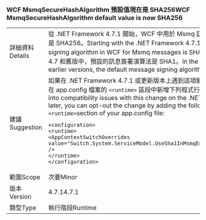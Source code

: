 ### <a name="wcf-msmqsecurehashalgorithm-default-value-is-now-sha256"></a><span data-ttu-id="2ae4a-101">WCF MsmqSecureHashAlgorithm 預設值現在是 SHA256</span><span class="sxs-lookup"><span data-stu-id="2ae4a-101">WCF MsmqSecureHashAlgorithm default value is now SHA256</span></span>

|   |   |
|---|---|
|<span data-ttu-id="2ae4a-102">詳細資料</span><span class="sxs-lookup"><span data-stu-id="2ae4a-102">Details</span></span>|<span data-ttu-id="2ae4a-103">從 .NET Framework 4.7.1 開始，WCF 中用於 Msmq 訊息的預設訊息簽署演算法是 SHA256。</span><span class="sxs-lookup"><span data-stu-id="2ae4a-103">Starting with the .NET Framework 4.7.1, the default message signing algorithm in WCF for Msmq messages is SHA256.</span></span> <span data-ttu-id="2ae4a-104">在 .NET Framework 4.7 和舊版中，預設的訊息簽署演算法是 SHA1。</span><span class="sxs-lookup"><span data-stu-id="2ae4a-104">In the .NET Framework 4.7 and earlier versions, the default message signing algorithm is SHA1.</span></span>|
|<span data-ttu-id="2ae4a-105">建議</span><span class="sxs-lookup"><span data-stu-id="2ae4a-105">Suggestion</span></span>|<span data-ttu-id="2ae4a-106">如果在 .NET Framework 4.7.1 或更新版本上遇到這項變更的相容性問題，您可以在 app.config 檔案的 <code>&lt;runtime&gt;</code> 區段中新增下列程式行來退出變更：</span><span class="sxs-lookup"><span data-stu-id="2ae4a-106">If you run into compatibility issues with this change on the .NET Framework 4.7.1 or later, you can opt-out the change by adding the following line to the <code>&lt;runtime&gt;</code>section of your app.config file:</span></span><pre><code class="language-xml">&lt;configuration&gt;&#13;&#10;&lt;runtime&gt;&#13;&#10;&lt;AppContextSwitchOverrides value=&quot;Switch.System.ServiceModel.UseSha1InMsmqEncryptionAlgorithm=true&quot; /&gt;&#13;&#10;&lt;/runtime&gt;&#13;&#10;&lt;/configuration&gt;&#13;&#10;</code></pre>|
|<span data-ttu-id="2ae4a-107">範圍</span><span class="sxs-lookup"><span data-stu-id="2ae4a-107">Scope</span></span>|<span data-ttu-id="2ae4a-108">次要</span><span class="sxs-lookup"><span data-stu-id="2ae4a-108">Minor</span></span>|
|<span data-ttu-id="2ae4a-109">版本</span><span class="sxs-lookup"><span data-stu-id="2ae4a-109">Version</span></span>|<span data-ttu-id="2ae4a-110">4.7.1</span><span class="sxs-lookup"><span data-stu-id="2ae4a-110">4.7.1</span></span>|
|<span data-ttu-id="2ae4a-111">類型</span><span class="sxs-lookup"><span data-stu-id="2ae4a-111">Type</span></span>|<span data-ttu-id="2ae4a-112">執行階段</span><span class="sxs-lookup"><span data-stu-id="2ae4a-112">Runtime</span></span>|

